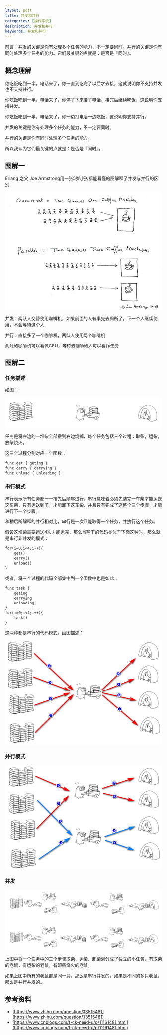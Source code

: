 ```yaml
---
layout: post
title: 并发和并行
categories: [操作系统]
description: 并发和并行
keywords: 并发和并行
---
```


前言：并发的关键是你有处理多个任务的能力，不一定要同时。并行的关键是你有同时处理多个任务的能力。它们最关键的点就是：是否是『同时』。

## 概念理解

你吃饭吃到一半，电话来了，你一直到吃完了以后才去接，这就说明你不支持并发也不支持并行。

你吃饭吃到一半，电话来了，你停了下来接了电话，接完后继续吃饭，这说明你支持并发。

你吃饭吃到一半，电话来了，你一边打电话一边吃饭，这说明你支持并行。



并发的关键是你有处理多个任务的能力，不一定要同时。

并行的关键是你有同时处理多个任务的能力。



所以我认为它们最关键的点就是：是否是『同时』。

## 图解一

Erlang 之父 Joe Armstrong用一张5岁小孩都能看懂的图解释了并发与并行的区别

![image](https://raw.githubusercontent.com/Taoey/Taoey.github.io/master/_posts/greatArticle/2021-02-20-并发和并行.assets/v2-674f0d37fca4fac1bd2df28a2b78e633_720w.jpg)

并发：两队人交替使用咖啡机，如果前面的人有事先去厕所了，下一个人继续使用，不会等待这个人

并行：直接多了一个咖啡机，两队人使用两个咖啡机



此处的咖啡机可以看做CPU，等待去咖啡的人可以看作任务



## 图解二

### 任务描述

如图：

![image](https://raw.githubusercontent.com/Taoey/Taoey.github.io/master/_posts/greatArticle/2021-02-20-并发和并行.assets/733013-20190706105556726-1105878314.png)

任务是将左边的一堆柴全部搬到右边烧掉，每个任务包括三个过程：取柴，运柴，放柴烧火。

这三个过程分别对应一个函数：

```
func get { geting }
func carry { carrying }
func unload { unloading }
```

### 串行模式

串行表示所有任务都一一按先后顺序进行。串行意味着必须先装完一车柴才能运送这车柴，只有运送到了，才能卸下这车柴，并且只有完成了这整个三个步骤，才能进行下一个步骤。

和稍后所解释的并行相对比，串行是一次只能取得一个任务，并执行这个任务。

假设这堆柴需要运送4次才能运完，那么当写下的代码类似于下面这种时，那么就是串行非并发的模式：

```
for(i=0;i<4;i++){
    get()
    carry()
    unload()
}
```

或者，将三个过程的代码全部集中到一个函数中也是如此：

```
func task {
    geting
    carrying
    unloading
}
for(i=0;i<4;i++){
    task()
}
```

这两种都是串行的代码模式。画图描述：

![image](https://raw.githubusercontent.com/Taoey/Taoey.github.io/master/_posts/greatArticle/2021-02-20-并发和并行.assets/733013-20190706105550462-1158974849.png)

### 并行模式



![image](https://raw.githubusercontent.com/Taoey/Taoey.github.io/master/_posts/greatArticle/2021-02-20-并发和并行.assets/733013-20190706105539909-1099998886.png)

### 并发



![image](https://raw.githubusercontent.com/Taoey/Taoey.github.io/master/_posts/greatArticle/2021-02-20-并发和并行.assets/733013-20190706105534243-1252460335.png)

上图中将一个任务中的三个步骤取柴、运柴、卸柴划分成了独立的小任务，有取柴的老鼠，有运柴的老鼠，有卸柴烧火的老鼠。

如果上图中所有的老鼠都是同一只，那么是串行并发的，如果是不同的多只老鼠，那么是并行并发的。











## 参考资料

- [https://www.zhihu.com/question/33515481](https://www.zhihu.com/question/33515481)
- [https://www.cnblogs.com/f-ck-need-u/p/11161481.html](https://www.cnblogs.com/f-ck-need-u/p/11161481.html)